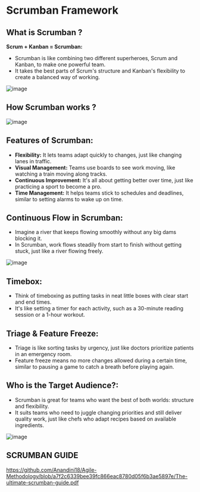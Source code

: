 # **Scrumban Framework**

## What is Scrumban ?

**Scrum + Kanban = Scrumban:**
- Scrumban is like combining two different superheroes, Scrum and Kanban, to make one powerful team.
- It takes the best parts of Scrum's structure and Kanban's flexibility to create a balanced way of working.

![image](https://github.com/Anandini18/Agile-Methodology/assets/88365547/21792884-bded-4e30-b491-6b1a54dc4055)

## **How Scrumban works ?**

![image](https://github.com/Anandini18/Agile-Methodology/assets/88365547/ae3f0a07-047b-4767-a3dc-8f206865c292)


## **Features of Scrumban:**
- **Flexibility:** It lets teams adapt quickly to changes, just like changing lanes in traffic.
- **Visual Management:** Teams use boards to see work moving, like watching a train moving along tracks.
- **Continuous Improvement:** It's all about getting better over time, just like practicing a sport to become a pro.
- **Time Management:** It helps teams stick to schedules and deadlines, similar to setting alarms to wake up on time.

## **Continuous Flow in Scrumban:**
- Imagine a river that keeps flowing smoothly without any big dams blocking it.
- In Scrumban, work flows steadily from start to finish without getting stuck, just like a river flowing freely.

![image](https://github.com/Anandini18/Agile-Methodology/assets/88365547/7b792cd6-7c70-44dc-bc2e-7cb30aa9b3f6)


## **Timebox:**
- Think of timeboxing as putting tasks in neat little boxes with clear start and end times.
- It's like setting a timer for each activity, such as a 30-minute reading session or a 1-hour workout.

## **Triage & Feature Freeze:**
- Triage is like sorting tasks by urgency, just like doctors prioritize patients in an emergency room.
- Feature freeze means no more changes allowed during a certain time, similar to pausing a game to catch a breath before playing again.

## **Who is the Target Audience?:**
- Scrumban is great for teams who want the best of both worlds: structure and flexibility.
- It suits teams who need to juggle changing priorities and still deliver quality work, just like chefs who adapt recipes based on available ingredients.

![image](https://github.com/Anandini18/Agile-Methodology/assets/88365547/ec1011fe-fa98-4529-ba97-41de8125a76f)

## SCRUMBAN GUIDE

https://github.com/Anandini18/Agile-Methodology/blob/a7f2c6339bee39fc866eac8780d05f6b3ae5897e/The-ultimate-scrumban-guide.pdf

